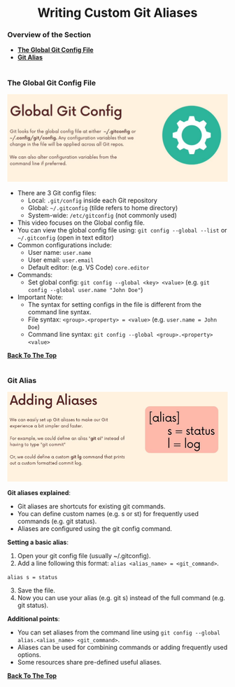 <h1 align="center">Writing Custom Git Aliases</h1>

### Overview of the Section
* **[The Global Git Config File](#global-git)**
* **[Git Alias](#git-alias)**

#
### <a name="global-git">The Global Git Config File</a>

![The Global Git Config File](https://github.com/tsokac2/-_-_Git_and_GitHub_CheatSheet/blob/main/src/97.JPG)

- There are 3 Git config files:
    - Local: ``.git/config`` inside each Git repository
    - Global: ``~/.gitconfig`` (tilde refers to home directory)
    - System-wide: ``/etc/gitconfig`` (not commonly used)
- This video focuses on the Global config file.
- You can view the global config file using: ``git config --global --list`` or ``~/.gitconfig`` (open in text editor)
- Common configurations include:
    - User name: ``user.name``
    - User email: ``user.email``
    - Default editor: (e.g. VS Code) ``core.editor``
- Commands:
    - Set global config: ``git config --global <key> <value>`` (e.g. ``git config --global user.name "John Doe"``)
- Important Note:
    - The syntax for setting configs in the file is different from the command line syntax.
    - File syntax: ``<group>.<property> = <value>`` (e.g. ``user.name = John Doe``)
    - Command line syntax: ``git config --global <group>.<property> <value>``

**[Back To The Top](#Overview-of-the-Section)**
#
### <a name="git-alias">Git Alias</a>

![The Global Git Config File](https://github.com/tsokac2/-_-_Git_and_GitHub_CheatSheet/blob/main/src/98.JPG)

**Git aliases explained**:
- Git aliases are shortcuts for existing git commands.
- You can define custom names (e.g. s or st) for frequently used commands (e.g. git status).
- Aliases are configured using the git config command.

**Setting a basic alias**:

1. Open your git config file (usually ~/.gitconfig).
2. Add a line following this format: ``alias <alias_name> = <git_command>``.

``alias s = status``

3. Save the file.
4. Now you can use your alias (e.g. git s) instead of the full command (e.g. git status).

**Additional points**:
- You can set aliases from the command line using ``git config --global alias.<alias_name> <git_command>``.
- Aliases can be used for combining commands or adding frequently used options.
- Some resources share pre-defined useful aliases.

**[Back To The Top](#Overview-of-the-Section)**
#
